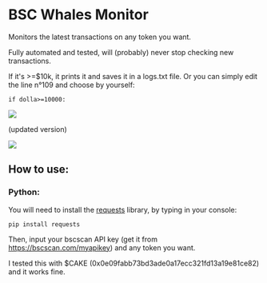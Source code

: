 # BSC Whales Monitor
Monitors the latest transactions on any token you want.

Fully automated and tested, will (probably) never stop checking new transactions.

If it's >=$10k, it prints it and saves it in a logs.txt file. Or you can simply edit the line n°109 and choose by yourself:

`if dolla>=10000:`

![](https://i.imgur.com/Pt0LK0V.gif)

(updated version)

![](https://i.imgur.com/M7aKmHL.gif)

## How to use:

### **Python**:
You will need to install the [requests](https://pypi.org/project/requests/ "requests") library, by typing in your console:

`pip install requests`

Then, input your bscscan API key (get it from https://bscscan.com/myapikey) and any token you want. 

I tested this with $CAKE (0x0e09fabb73bd3ade0a17ecc321fd13a19e81ce82) and it works fine.
